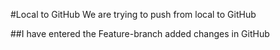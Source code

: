 #Local to GitHub
We are trying to push from local to GitHub

##I have entered the Feature-branch
added changes in GitHub